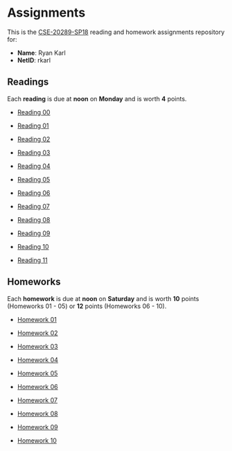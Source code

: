 Assignments
===========

This is the [CSE-20289-SP18] reading and homework assignments repository for:

* **Name**:  Ryan Karl
* **NetID**: rkarl

Readings
--------

Each **reading** is due at **noon** on **Monday** and is worth **4** points.

- [Reading 00](https://www3.nd.edu/~pbui/teaching/cse.20289.sp18/reading00.html)

- [Reading 01](https://www3.nd.edu/~pbui/teaching/cse.20289.sp18/reading01.html)

- [Reading 02](https://www3.nd.edu/~pbui/teaching/cse.20289.sp18/reading02.html)

- [Reading 03](https://www3.nd.edu/~pbui/teaching/cse.20289.sp18/reading03.html)

- [Reading 04](https://www3.nd.edu/~pbui/teaching/cse.20289.sp18/reading04.html)

- [Reading 05](https://www3.nd.edu/~pbui/teaching/cse.20289.sp18/reading05.html)

- [Reading 06](https://www3.nd.edu/~pbui/teaching/cse.20289.sp18/reading06.html)

- [Reading 07](https://www3.nd.edu/~pbui/teaching/cse.20289.sp18/reading07.html)

- [Reading 08](https://www3.nd.edu/~pbui/teaching/cse.20289.sp18/reading08.html)

- [Reading 09](https://www3.nd.edu/~pbui/teaching/cse.20289.sp18/reading09.html)

- [Reading 10](https://www3.nd.edu/~pbui/teaching/cse.20289.sp18/reading10.html)

- [Reading 11](https://www3.nd.edu/~pbui/teaching/cse.20289.sp18/reading11.html)

Homeworks
---------

Each **homework** is due at **noon** on **Saturday** and is worth **10** points
(Homeworks 01 - 05) or **12** points (Homeworks 06 - 10).

- [Homework 01](https://www3.nd.edu/~pbui/teaching/cse.20289.sp18/homework01.html)

- [Homework 02](https://www3.nd.edu/~pbui/teaching/cse.20289.sp18/homework02.html)

- [Homework 03](https://www3.nd.edu/~pbui/teaching/cse.20289.sp18/homework03.html)

- [Homework 04](https://www3.nd.edu/~pbui/teaching/cse.20289.sp18/homework04.html)

- [Homework 05](https://www3.nd.edu/~pbui/teaching/cse.20289.sp18/homework05.html)

- [Homework 06](https://www3.nd.edu/~pbui/teaching/cse.20289.sp18/homework06.html)

- [Homework 07](https://www3.nd.edu/~pbui/teaching/cse.20289.sp18/homework07.html)

- [Homework 08](https://www3.nd.edu/~pbui/teaching/cse.20289.sp18/homework08.html)

- [Homework 09](https://www3.nd.edu/~pbui/teaching/cse.20289.sp18/homework09.html)

- [Homework 10](https://www3.nd.edu/~pbui/teaching/cse.20289.sp18/homework10.html)

[CSE-20289-SP18]:   https://www3.nd.edu/~pbui/teaching/cse.20289.sp18/
